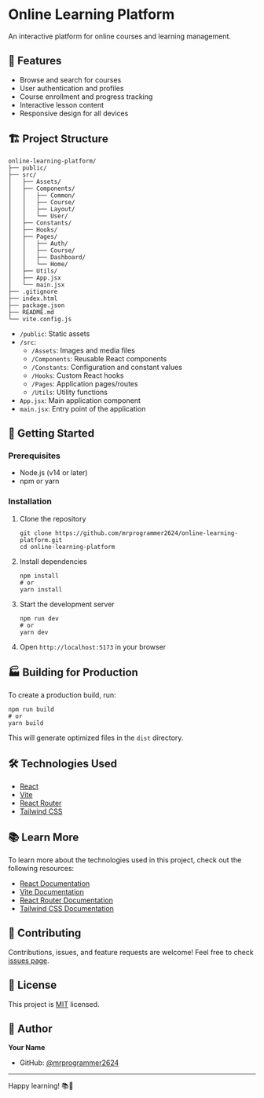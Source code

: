 # Online Learning Platform

An interactive platform for online courses and learning management.

## 🌟 Features

- Browse and search for courses
- User authentication and profiles
- Course enrollment and progress tracking
- Interactive lesson content
- Responsive design for all devices

## 🏗️ Project Structure

```
online-learning-platform/
├── public/
├── src/
│   ├── Assets/
│   ├── Components/
│   │   ├── Common/
│   │   ├── Course/
│   │   ├── Layout/
│   │   └── User/
│   ├── Constants/
│   ├── Hooks/
│   ├── Pages/
│   │   ├── Auth/
│   │   ├── Course/
│   │   ├── Dashboard/
│   │   └── Home/
│   ├── Utils/
│   ├── App.jsx
│   └── main.jsx
├── .gitignore
├── index.html
├── package.json
├── README.md
└── vite.config.js
```

- `/public`: Static assets
- `/src`:
  - `/Assets`: Images and media files
  - `/Components`: Reusable React components
  - `/Constants`: Configuration and constant values
  - `/Hooks`: Custom React hooks
  - `/Pages`: Application pages/routes
  - `/Utils`: Utility functions
- `App.jsx`: Main application component
- `main.jsx`: Entry point of the application


## 🚀 Getting Started

### Prerequisites

- Node.js (v14 or later)
- npm or yarn

### Installation

1. Clone the repository

   ```
   git clone https://github.com/mrprogrammer2624/online-learning-platform.git
   cd online-learning-platform
   ```

2. Install dependencies

   ```
   npm install
   # or
   yarn install
   ```

3. Start the development server

   ```
   npm run dev
   # or
   yarn dev
   ```

4. Open `http://localhost:5173` in your browser

## 🏭 Building for Production

To create a production build, run:

```
npm run build
# or
yarn build
```

This will generate optimized files in the `dist` directory.

## 🛠️ Technologies Used

- [React](https://reactjs.org/)
- [Vite](https://vitejs.dev/)
- [React Router](https://reactrouter.com/)
- [Tailwind CSS](https://tailwindcss.com/)

## 📚 Learn More

To learn more about the technologies used in this project, check out the following resources:

- [React Documentation](https://reactjs.org/docs/getting-started.html)
- [Vite Documentation](https://vitejs.dev/guide/)
- [React Router Documentation](https://reactrouter.com/docs/en/v6)
- [Tailwind CSS Documentation](https://tailwindcss.com/docs)

## 🤝 Contributing

Contributions, issues, and feature requests are welcome! Feel free to check [issues page](https://github.com/mrprogrammer2624/online-learning-platform/issues).

## 📝 License

This project is [MIT](https://opensource.org/licenses/MIT) licensed.

## 👤 Author

**Your Name**

- GitHub: [@mrprogrammer2624](https://github.com/mrprogrammer2624)

---

Happy learning! 📚🚀

